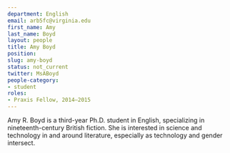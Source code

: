 ```yaml
---
department: English
email: arb5fc@virginia.edu
first_name: Amy
last_name: Boyd
layout: people
title: Amy Boyd
position:
slug: amy-boyd
status: not_current
twitter: MsABoyd
people-category:
- student
roles:
- Praxis Fellow, 2014–2015
---
```

Amy R. Boyd is a third-year Ph.D. student in English, specializing in nineteenth-century British fiction. She is interested in science and technology in and around literature, especially as technology and gender intersect.